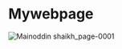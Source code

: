 # Mywebpage
![Mainoddin shaikh_page-0001](https://user-images.githubusercontent.com/120753118/208188561-78c66acc-4f76-4943-8a4a-5161d4f28b8b.jpg)
